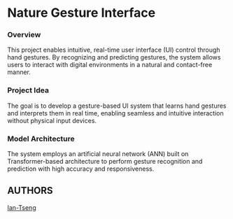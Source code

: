 # Nature Gesture Interface

### Overview 
This project enables intuitive, real-time user interface (UI) control through hand gestures. By recognizing and predicting gestures, the system allows users to interact with digital environments in a natural and contact-free manner.


### Project Idea
The goal is to develop a gesture-based UI system that learns hand gestures and interprets them in real time, enabling seamless and intuitive interaction without physical input devices.

### Model Architecture
The system employs an artificial neural network (ANN) built on Transformer-based architecture to perform gesture recognition and prediction with high accuracy and responsiveness.


## AUTHORS
[Ian-Tseng](https://github.com/Ian-Tseng/)
